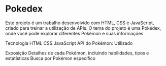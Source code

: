 # Pokedex
Este projeto é um trabalho desenvolvido com HTML, CSS e JavaScript, criado para treinar a utilização de APIs. O tema do projeto é uma Pokédex, onde você pode explorar diferentes Pokémon e suas informações

Tecnologia
HTML 
CSS 
JavaScript 
API do Pokémon: Utilizado

Exposição
Detalhes de cada Pokémon, incluindo habilidades, tipos e estatísticas
Busca por Pokémon específico
